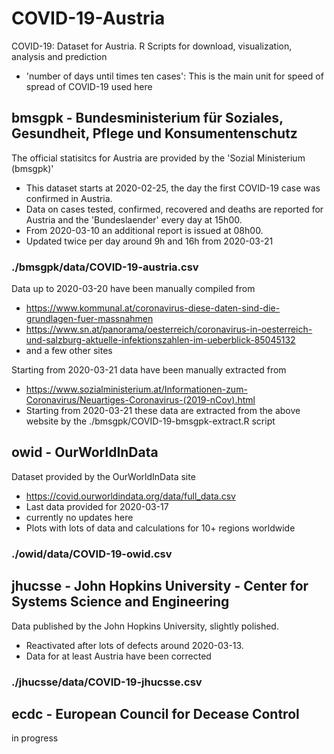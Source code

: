 # COVID-19-Austria
COVID-19: Dataset for Austria. R Scripts for download, visualization, analysis and prediction
- 'number of days until times ten cases': This is the main unit for speed of spread of COVID-19 used here

##   bmsgpk - Bundesministerium für Soziales, Gesundheit, Pflege und Konsumentenschutz
The official statisitcs for Austria are provided by the 'Sozial Ministerium (bmsgpk)'
- This dataset starts at 2020-02-25, the day the first COVID-19 case was confirmed in Austria. 
- Data on cases tested, confirmed, recovered and deaths are reported for Austria and the 'Bundeslaender' every day at 15h00. 
- From 2020-03-10 an additional report is issued at 08h00.
- Updated twice per day around 9h and 16h from 2020-03-21

### ./bmsgpk/data/COVID-19-austria.csv
Data up to 2020-03-20 have been manually compiled from
- https://www.kommunal.at/coronavirus-diese-daten-sind-die-grundlagen-fuer-massnahmen
- https://www.sn.at/panorama/oesterreich/coronavirus-in-oesterreich-und-salzburg-aktuelle-infektionszahlen-im-ueberblick-85045132
- and a few other sites

Starting from 2020-03-21 data have been manually extracted from 
- https://www.sozialministerium.at/Informationen-zum-Coronavirus/Neuartiges-Coronavirus-(2019-nCov).html
- Starting from 2020-03-21 these data are extracted from the above website by the ./bmsgpk/COVID-19-bmsgpk-extract.R script

## owid - OurWorldInData
Dataset provided by the OurWorldInData site
- https://covid.ourworldindata.org/data/full_data.csv
- Last data provided for 2020-03-17
- currently no updates here
- Plots with lots of data and calculations for 10+ regions worldwide
### ./owid/data/COVID-19-owid.csv

## jhucsse - John Hopkins University - Center for Systems Science and Engineering
Data published by the John Hopkins University, slightly polished.
- Reactivated after lots of defects around 2020-03-13. 
- Data for at least Austria have been corrected
### ./jhucsse/data/COVID-19-jhucsse.csv

## ecdc - European Council for Decease Control
in progress
